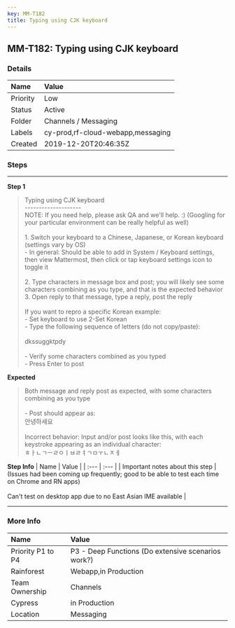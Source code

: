 ```yaml
---
key: MM-T182
title: Typing using CJK keyboard
---
```


## MM-T182: Typing using CJK keyboard

### Details

| Name     | Value                             |
| :------- | :-------------------------------- |
| Priority | Low                               |
| Status   | Active                            |
| Folder   | Channels / Messaging              |
| Labels   | cy-prod,rf-cloud-webapp,messaging |
| Created  | 2019-12-20T20:46:35Z              |

### Steps

<hr/>

**Step 1**

> <article>Typing using CJK keyboard<br />--------------------<br />NOTE: If you need help, please ask QA and we'll help. :) (Googling for your particular environment can be really helpful as well)<br /><br />1. Switch your keyboard to a Chinese, Japanese, or Korean keyboard (settings vary by OS)<br />- In general: Should be able to add in System / Keyboard settings, then view Mattermost, then click or tap keyboard settings icon to toggle it<br /><br />2. Type characters in message box and post; you will likely see some characters combining as you type, and that is the expected behavior<br />3. Open reply to that message, type a reply, post the reply<br /><br />If you want to repro a specific Korean example:<br />- Set keyboard to use 2-Set Korean<br />- Type the following sequence of letters (do not copy/paste): <br /><br />dkssuggktpdy<br /><br />- Verify some characters combined as you typed<br />- Press Enter to post</article>

**Expected**

> <article>Both message and reply post as expected, with some characters combining as you type<br /><br />- Post should appear as:<br />안녕하세요<br /><br />Incorrect behavior: Input and/or post looks like this, with each keystroke appearing as an individual character:<br />ㅎㅏㄴㄱㅡㄹㅇㅣㅂㄹㅕㄱㅁㅜㄴㅈㅔ</article>

**Step Info**
| Name | Value |
| :--- | :--- |
| Important notes about this step | (Issues had been coming up frequently; good to be able to test each time on Chrome and RN apps)<br /><br />Can't test on desktop app due to no East Asian IME available |

<hr/>

### More Info

| Name              | Value                                              |
| :---------------- | :------------------------------------------------- |
| Priority P1 to P4 | P3 - Deep Functions (Do extensive scenarios work?) |
| Rainforest        | Webapp,in Production                               |
| Team Ownership    | Channels                                           |
| Cypress           | in Production                                      |
| Location          | Messaging                                          |
